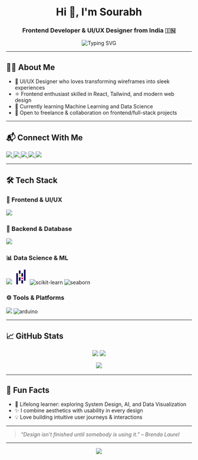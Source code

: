 <h1 align="center">Hi 👋, I'm Sourabh</h1>
<h3 align="center">Frontend Developer & UI/UX Designer from India 🇮🇳</h3>

<p align="center">
  <img src="https://readme-typing-svg.demolab.com?font=Fira+Code&weight=500&size=22&pause=1000&color=00BFFF&center=true&width=450&lines=Turning+Ideas+into+Beautiful+Interfaces;Bringing+Design+to+Life+with+Code;Clean+UI+Lover+%26+User-Centric+Thinker" alt="Typing SVG" />
</p>

---

## 🧑‍💻 About Me

- 🎨 UI/UX Designer who loves transforming wireframes into sleek experiences  
- ⚛️ Frontend enthusiast skilled in React, Tailwind, and modern web design  
- 🤖 Currently learning Machine Learning and Data Science  
- 🤝 Open to freelance & collaboration on frontend/full-stack projects  

---

## 📬 Connect With Me

<p align="left">
  <a href="https://linkedin.com/in/sourabh" target="_blank">
    <img src="https://img.shields.io/badge/LinkedIn-0A66C2?style=for-the-badge&logo=linkedin&logoColor=white" />
  </a>
  <a href="https://instagram.com/_solanki018" target="_blank">
    <img src="https://img.shields.io/badge/Instagram-E4405F?style=for-the-badge&logo=instagram&logoColor=white" />
  </a>
  <a href="https://www.codechef.com/users/sourabhsolanki1694" target="_blank">
    <img src="https://img.shields.io/badge/CodeChef-5B4638?style=for-the-badge&logo=codechef&logoColor=white" />
  </a>
  <a href="https://codeforces.com/profile/sourabhsolanki1694" target="_blank">
    <img src="https://img.shields.io/badge/Codeforces-1F8ACB?style=for-the-badge&logo=codeforces&logoColor=white" />
  </a>
  <a href="mailto:sourabhsolanki1694@gmail.com" target="_blank">
    <img src="https://img.shields.io/badge/Gmail-D14836?style=for-the-badge&logo=gmail&logoColor=white" />
  </a>
</p>

---

## 🛠️ Tech Stack

### 🚀 Frontend & UI/UX  
<p>
  <img src="https://skillicons.dev/icons?i=html,css,js,react,tailwind,bootstrap,figma,xd,photoshop,illustrator" />
</p>

### 🔧 Backend & Database  
<p>
  <img src="https://skillicons.dev/icons?i=nodejs,express,mongodb,python" />
</p>

### 📊 Data Science & ML  
<p>
  <img src="https://skillicons.dev/icons?i=matlab,tensorflow,pytorch" />
  <img src="https://raw.githubusercontent.com/devicons/devicon/master/icons/pandas/pandas-original.svg" alt="pandas" width="40"/>
  <img src="https://upload.wikimedia.org/wikipedia/commons/0/05/Scikit_learn_logo_small.svg" alt="scikit-learn" width="40"/>
  <img src="https://seaborn.pydata.org/_images/logo-mark-lightbg.svg" alt="seaborn" width="40"/>
</p>

### ⚙️ Tools & Platforms  
<p>
  <img src="https://skillicons.dev/icons?i=git,github,vscode" />
  <img src="https://cdn.worldvectorlogo.com/logos/arduino-1.svg" alt="arduino" width="40"/>
</p>

---

## 📈 GitHub Stats

<p align="center">
  <img src="https://github-readme-stats.vercel.app/api?username=solanki018&show_icons=true&theme=radical&border_radius=10" width="45%" />
  <img src="https://github-readme-streak-stats.herokuapp.com/?user=solanki018&theme=radical&border_radius=10" width="45%" />
</p>

<p align="center">
  <img src="https://github-readme-stats.vercel.app/api/top-langs/?username=solanki018&layout=compact&theme=radical&border_radius=10" width="50%" />
</p>

---

## 🎯 Fun Facts

- 🧠 Lifelong learner: exploring System Design, AI, and Data Visualization  
- ✨ I combine aesthetics with usability in every design  
- 💡 Love building intuitive user journeys & interactions  

---

> *“Design isn’t finished until somebody is using it.” – Brenda Laurel*

---

<p align="center">
  <img src="https://capsule-render.vercel.app/api?type=waving&color=gradient&height=100&section=footer"/>
</p>
